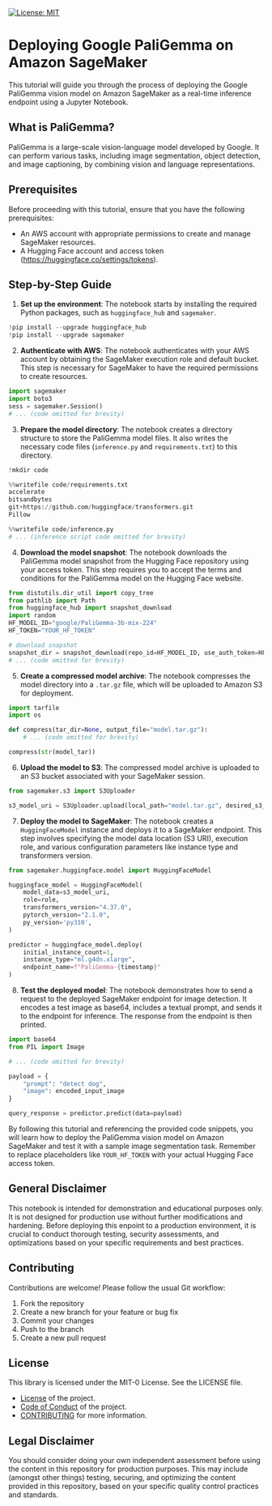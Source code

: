 [![License: MIT](https://img.shields.io/badge/License-MIT-yellow.svg)](https://opensource.org/licenses/MIT)

# Deploying Google PaliGemma on Amazon SageMaker

This tutorial will guide you through the process of deploying the Google PaliGemma vision model on Amazon SageMaker as a real-time inference endpoint using a Jupyter Notebook.

## What is PaliGemma?

PaliGemma is a large-scale vision-language model developed by Google. It can perform various tasks, including image segmentation, object detection, and image captioning, by combining vision and language representations.

## Prerequisites

Before proceeding with this tutorial, ensure that you have the following prerequisites:

- An AWS account with appropriate permissions to create and manage SageMaker resources.
- A Hugging Face account and access token (https://huggingface.co/settings/tokens).

## Step-by-Step Guide

1. **Set up the environment**: The notebook starts by installing the required Python packages, such as `huggingface_hub` and `sagemaker`.

```python
!pip install --upgrade huggingface_hub
!pip install --upgrade sagemaker
```

2. **Authenticate with AWS**: The notebook authenticates with your AWS account by obtaining the SageMaker execution role and default bucket. This step is necessary for SageMaker to have the required permissions to create resources.

```python
import sagemaker
import boto3
sess = sagemaker.Session()
# ... (code omitted for brevity)
```

3. **Prepare the model directory**: The notebook creates a directory structure to store the PaliGemma model files. It also writes the necessary code files (`inference.py` and `requirements.txt`) to this directory.

```python
!mkdir code
```

```python
%%writefile code/requirements.txt
accelerate
bitsandbytes
git+https://github.com/huggingface/transformers.git
Pillow
```

```python
%%writefile code/inference.py
# ... (inference script code omitted for brevity)
```

4. **Download the model snapshot**: The notebook downloads the PaliGemma model snapshot from the Hugging Face repository using your access token. This step requires you to accept the terms and conditions for the PaliGemma model on the Hugging Face website.

```python
from distutils.dir_util import copy_tree
from pathlib import Path
from huggingface_hub import snapshot_download
import random
HF_MODEL_ID="google/PaliGemma-3b-mix-224"
HF_TOKEN="YOUR_HF_TOKEN"

# download snapshot
snapshot_dir = snapshot_download(repo_id=HF_MODEL_ID, use_auth_token=HF_TOKEN)
# ... (code omitted for brevity)
```

5. **Create a compressed model archive**: The notebook compresses the model directory into a `.tar.gz` file, which will be uploaded to Amazon S3 for deployment.

```python
import tarfile
import os

def compress(tar_dir=None, output_file="model.tar.gz"):
    # ... (code omitted for brevity)

compress(str(model_tar))
```

6. **Upload the model to S3**: The compressed model archive is uploaded to an S3 bucket associated with your SageMaker session.

```python
from sagemaker.s3 import S3Uploader

s3_model_uri = S3Uploader.upload(local_path="model.tar.gz", desired_s3_uri=f"s3://{sess.default_bucket()}/paligemma")
```

7. **Deploy the model to SageMaker**: The notebook creates a `HuggingFaceModel` instance and deploys it to a SageMaker endpoint. This step involves specifying the model data location (S3 URI), execution role, and various configuration parameters like instance type and transformers version.

```python
from sagemaker.huggingface.model import HuggingFaceModel

huggingface_model = HuggingFaceModel(
    model_data=s3_model_uri,
    role=role,
    transformers_version="4.37.0",
    pytorch_version="2.1.0",
    py_version='py310',
)

predictor = huggingface_model.deploy(
    initial_instance_count=1,
    instance_type="ml.g4dn.xlarge",
    endpoint_name=f"PaliGemma-{timestamp}"
)
```

8. **Test the deployed model**: The notebook demonstrates how to send a request to the deployed SageMaker endpoint for image detection. It encodes a test image as base64, includes a textual prompt, and sends it to the endpoint for inference. The response from the endpoint is then printed.

```python
import base64
from PIL import Image

# ... (code omitted for brevity)

payload = {
    "prompt": "detect dog",
    "image": encoded_input_image
}

query_response = predictor.predict(data=payload)
```

By following this tutorial and referencing the provided code snippets, you will learn how to deploy the PaliGemma vision model on Amazon SageMaker and test it with a sample image segmentation task. Remember to replace placeholders like `YOUR_HF_TOKEN` with your actual Hugging Face access token.


## General Disclaimer

This notebook is intended for demonstration and educational purposes only. It is not designed for production use without further modifications and hardening. Before deploying this enpoint to a production environment, it is crucial to conduct thorough testing, security assessments, and optimizations based on your specific requirements and best practices.

## Contributing

Contributions are welcome! Please follow the usual Git workflow:

1. Fork the repository
2. Create a new branch for your feature or bug fix
3. Commit your changes
4. Push to the branch
5. Create a new pull request

## License

This library is licensed under the MIT-0 License. See the LICENSE file.

- [License](LICENSE) of the project.
- [Code of Conduct](CODE_OF_CONDUCT.md) of the project.
- [CONTRIBUTING](CONTRIBUTING.md#security-issue-notifications) for more information.

## Legal Disclaimer

You should consider doing your own independent assessment before using the content in this repository for production purposes. This may include (amongst other things) testing, securing, and optimizing the content provided in this repository, based on your specific quality control practices and standards.
